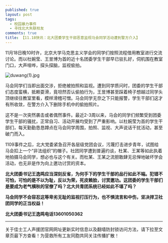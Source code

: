 ```yaml
---
published: true
layout: post
tags: 
  - 校园暴力事件
  - 寻找北大失联校友
comments: true
title: 【11.18快讯：北大团委学生干部恶意监视马会同学活动遭到警方介入】
---
```



11月18日晚10时许，北京大学马克思主义学会的同学们按照流程借用教室进行交流讨论。而以杜婉莹、王昱博为首的近十名团委学生干部早已驻扎好，伺机围在教室门口，大声喧哗，探头探脑，监视偷拍。

<img src="https://i.loli.net/2018/11/20/5bf38599ad4ab.jpg" alt="duwang(1).jpg" title="duwang(1).jpg" />

马会同学们当即出面交涉，拒绝被拍照和监视。遭到同学质问时，团委的学生干部们态度蛮横，抵赖耍滑，竟坦然否认偷拍行为，王昱博甚至踩着椅子想越过同学头顶继续往教室里看，模样滑稽可憎。马会同学无奈之下只能报警，学生干部们这才有所收敛，在警方介入下删除手机中的偷拍照片。

这不是一次突然袭击或者偶然事件。最近2-3周以来，马会的同学们频繁受到团委学生干部的骚扰，正常自习、活动开展均受到了严重影响。以杜婉莹为首的学生干部们，每天勤勤恳恳蹲点在马会同学周围，拍照、监视、大声说话干扰活动，甚至破门而入。

1109事件之后，北大党委紧急召开各层级党团会议，污蔑打击进步青年，试图给马会扣上一个“非法组织”的帽子。社团同学遭到普遍约谈，杜某、王某等如此执着地拍摄马会同学，想必也与这个有关。而杜某、王某之流胆敢肆无忌惮地破坏学会活动，也无非是作为向上邀功讨赏的资本。

**北大团委书记王逸鸣应当深刻反省，为何手下的学生干部的品行如此不端。犯错不可怕，可怕的是不以为耻，反以为荣，死皮赖脸，讨赏邀功。这团委的学生干部们是要成为老气横秋的官僚了吗？北大共青团系统已经如此不堪了吗？**

**马会同学不会容忍这等卑劣无耻的监视打压行为，也不惧流言和中伤，坚决捍卫社团同学的正当权益！**

**北大团委书记王逸鸣电话13601050362**


---
关于佳士工人声援团官网网址更新实时信息以及翻墙防封锁访问方法，请下拉至文章页最下方查看！为营救所有工友同胞共同关注传播扩散！

